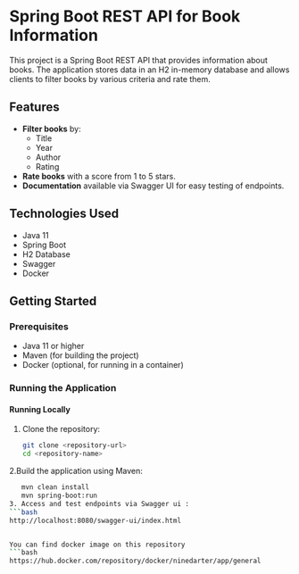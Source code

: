 # Spring Boot REST API for Book Information

This project is a Spring Boot REST API that provides information about books. The application stores data in an H2 in-memory database and allows clients to filter books by various criteria and rate them.

## Features

- **Filter books** by:
  - Title
  - Year
  - Author
  - Rating
- **Rate books** with a score from 1 to 5 stars.
- **Documentation** available via Swagger UI for easy testing of endpoints.

## Technologies Used

- Java 11
- Spring Boot
- H2 Database
- Swagger
- Docker

## Getting Started

### Prerequisites

- Java 11 or higher
- Maven (for building the project)
- Docker (optional, for running in a container)

### Running the Application

#### Running Locally

1. Clone the repository:
   ```bash
   git clone <repository-url>
   cd <repository-name>
2.Build the application using Maven:
   ```bash
      mvn clean install
      mvn spring-boot:run
3. Access and test endpoints via Swagger ui :
   ```bash
   http://localhost:8080/swagger-ui/index.html


You can find docker image on this repository
  ```bash
  https://hub.docker.com/repository/docker/ninedarter/app/general
